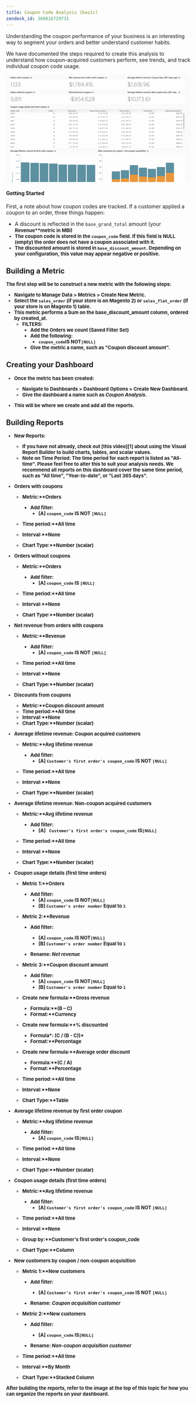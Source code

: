 ```yaml
---
title: Coupon Code Analysis (basic)
zendesk_id: 360016729731
---
```


Understanding the coupon performance of your business is an interesting way to segment your orders and better understand customer habits.

We have documented the steps required to create this analysis to understand how coupon-acquired customers perform, see trends, and track individual coupon code usage.

![](../../assets/coupon_analysis_dash_720.png)<!--{: width="807" height="471"}-->

#### Getting Started

First, a note about how coupon codes are tracked. If a customer applied a coupon to an order, three things happen:

* A discount is reflected in the `base_grand_total` amount (your <strong style="font-size: 13px;">Revenue**<span style="font-size: 13px;">metric in MBI)<!--</span>-->
* The coupon code is stored in the `coupon_code` field. If this field is NULL (empty) the order does not have a coupon associated with it.
* The discounted amount is stored in `base_discount_amount`. Depending on your configuration, this value may appear negative or positive.

## Building a Metric

The first step will be to construct a new metric with the following steps:<!--</span>-->
* Navigate to **Manage Data > Metrics > Create New Metric**.
* Select the `sales_order` (if your store is on Magento 2) or `sales_flat_order` (if your store is on Magento 1) table.
* This metric performs a **Sum** on the **base_discount_amount** column, ordered by **created_at**.
  * FILTERS:
    * Add the **Orders we count (Saved Filter Set)**
    * Add the following:
      * `coupon_code`**IS NOT**`[NULL]`
    * Give the metric a name, such as **"Coupon discount amount"**.

## Creating your Dashboard

* Once the metric has been created:
  * Navigate to **Dashboards > Dashboard Options > Create New Dashboard**.
  * Give the dashboard a name such as _Coupon Analysis_.

* This will be where we create and add all the reports.

## Building Reports

* **New Reports:**
  * If you have not already, check out [this video][1] about using the Visual Report Builder to build charts, tables, and scalar values.
  * Note on **Time Period**: The time period for each report is listed as "All-time". Please feel free to alter this to suit your analysis needs. We recommend all reports on this dashboard cover the same time period, such as "All time", "Year-to-date", or "Last 365 days".

* **Orders with coupons**
  * Metric:**Orders</em>
    * Add filter:
      * [A] `coupon_code` **IS NOT** `[NULL]`

  * Time period:**All time</em>
  * Interval:**None</em>
  * Chart Type:**Number (scalar)</em>

* **Orders without coupons**
  * Metric:**Orders</em>
    * Add filter:
      * [A] `coupon_code` **IS** `[NULL]`

  * Time period:**All time</em>
  * Interval:**None</em>
  * Chart Type:**Number (scalar)</em>

* **Net revenue from orders with coupons**
  * Metric:**Revenue</em>
    * Add filter:
      * [A] `coupon_code` **IS NOT** `[NULL]`

  * Time period:**All time</em>
  * Interval:**None</em>
  * Chart Type:**Number (scalar)</em>

* **Discounts from coupons**
  * Metric:**Coupon discount amount</em>
  * Time period:**All time</em>
  * Interval:**None</em>
  * Chart Type:**Number (scalar)</em>

* **Average lifetime revenue: Coupon acquired customers**
  * Metric:**Avg lifetime revenue</em>
    * Add filter:
      * [A] `Customer's first order's coupon_code` **IS NOT** `[NULL]`

  * Time period:**All time</em>
  * Interval:**None</em>
  * Chart Type:**Number (scalar)</em>

* **Average lifetime revenue: Non-coupon acquired customers**
  * Metric:**Avg lifetime revenue</em>
    * Add filter:
      * [A] ` Customer's first order's coupon_code` **IS**`[NULL]`

  * Time period:**All time</em>
  * Interval:**None</em>
  * Chart Type:**Number (scalar)</em>

* **Coupon usage details (first time orders)**
  * Metric 1:**Orders</em>
    * Add filter:
      * [A] `coupon_code` **IS NOT**`[NULL]`
      * [B] `Customer's order number` **Equal to** `1`

  * Metric 2:**Revenue</em>
    * Add filter:
      * [A] `coupon_code` **IS NOT**`[NULL]`
      * [B] `Customer's order number` **Equal to** `1`

    * Rename: *Net revenue*

  * Metric 3:**Coupon discount amount</em>
    * Add filter:
      * [A] `coupon_code` **IS NOT**`[NULL]`
      * [B] `Customer's order number` **Equal to** `1`

  * Create new formula:**Gross revenue</em>
    * Formula:**(B – C)</em>
    * Format:**Currency</em>

  * Create new formula:**% discounted</em>
    * Formula*: (C / (B - C))*
    * Format:**Percentage</em>

  * Create new formula:**Average order discount</em>
    * Formula:**(C / A)</em>
    * Format:**Percentage</em>

  * Time period:**All time</em>
  * Interval:**None</em>
  * Chart Type:**Table</em>

* **Average lifetime revenue by first order coupon**
  * Metric:**Avg lifetime revenue</em>
    * Add filter:
      * [A] `coupon_code` **IS**`[NULL]`

  * Time period:**All time</em>
  * Interval:**None</em>
  * Chart Type:**Number (scalar)</em>

* **Coupon usage details (first time orders)**
  * Metric:**Avg lifetime revenue</em>
    * Add filter:
      * [A] `Customer's first order's coupon_code` **IS NOT** `[NULL]`

  * Time period:**All time</em>
  * Interval:**None</em>
  * Group by:**Customer's first order's coupon_code</em>
  * Chart Type:**Column</em>

* **New customers by coupon / non-coupon acquisition**
  * Metric 1:**New customers</em>
    * Add filter:
      * [A] `Customer's first order's coupon_code` **IS NOT** `[NULL]`

    * Rename: *Coupon acquisition customer*

  * Metric 2:**New customers</em>
    * Add filter:
      * [A] `coupon_code` **IS**`[NULL]`

    * Rename: *Non-coupon acquisition customer*

  * Time period:**All time</em>
  * Interval:**By Month</em>
  * Chart Type:**Stacked Column</em>

After building the reports, refer to the image at the top of this topic for how you can organize the reports on your dashboard.

